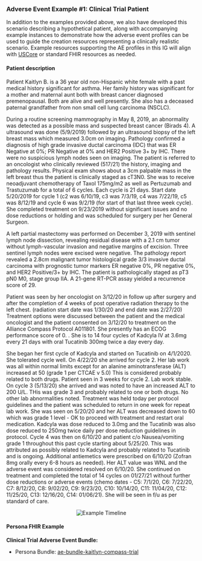 ### Adverse Event Example #1: Clinical Trial Patient


In addition to the examples provided above, we also have developed this scenario describing a hypothetical patient, along with accompanying example instances to demonstrate how the adverse event profiles can be used to guide the creation resources representing a clinically realistic scenario. Example resources supporting the AE profiles in this IG will align with [USCore](http://hl7.org/fhir/us/core/index.html) or standard FHIR resources as needed.

#### Patient description

Patient Kaitlyn B. is a 36 year old non-Hispanic white female with a past medical history significant for asthma. Her family history was significant for a mother and maternal aunt both with breast cancer diagnosed premenopausal.  Both are alive and well presently.  She also has a deceased paternal grandfather from non small cell lung carcinoma (NSCLC).

During a routine screening mammography in May 8, 2019, an abnormality was detected as a possible mass and suspected breast cancer (Birads 4). A ultrasound was done (5/9/2019) followed by an ultrasound biopsy of the left breast mass which measured 3.0cm on imaging.  Pathology confirmed a diagnosis of high grade invasive ductal carcinoma (IDC) that was ER Negative at 0%; PR Negative at 0% and HER2 Positive 3+ by IHC. There were no suspicious lymph nodes seen on imaging.  The patient is referred to an oncologist who clinically reviewed (517/21) the history, imaging and pathology results.  Physical exam shows about a 3cm palpable mass in the left breast thus the patient is clinically staged as cT3N0.  She was to receive neoadjuvant chemotherapy of Taxol 175mg/m2 as well as Pertuzumab and Trastuzumab for a total of 6 cycles.  Each cycle is 21 days.  Start date 5/20/2019 for cycle 1 (c2 was 6/10/19, c3 was 7/3/19, c4 was 7/22/19, c5 was 8/12/19 and cycle 6 was  9/2/19 (for start of that last three week cycle). She completed treatment on 9/23/2019 without significant issues and no dose reductions or holding and was scheduled for surgery per her General Surgeon. 

A left partial mastectomy was performed on December 3, 2019 with sentinel lymph node dissection, revealing residual disease with a 2.1 cm tumor without lymph-vascular invasion and negative margins of excision. Three sentinel lymph nodes were excised were negative. The pathology report  revealed a 2.8cm malignant tumor histological grade 3/3  invasive ductal carcinoma with prognostic tumor markers ER negative 0%, PR negative 0%, and HER2 Positive/3+ by IHC. The patient is pathologically staged as pT3 pN0 M0, stage group IIA. A 21-gene RT-PCR assay yielded a recurrence score of 29.

Patient was seen by her oncologist on 3/12/20 in follow up after surgery and after the completion of 4 weeks of post operative radiation therapy to the left chest.  (radiation start date was 1/30/20 and end date was 2/27/20) Treatment options were discussed between the patient and the medical oncologist and the patient consented on 3/12/20 to treatment on the Alliance Compass Protocol A011801.  She presently has an ECOG performance score of 0. . She is to 14 four cycles of Kadcyla IV at 3.6mg every 21 days with oral Tucatinib 300mg twice a day every day. 

She began her first cycle of Kadcyla and started on Tucatinib on 4/1/2020.  She tolerated cycle well.  On 4/22/20 she arrived for cycle 2.  Her lab work was all within normal limits except for an alanine aminotransferase (ALT) increased at 50 (grade 1 per CTCAE v 5.0)  This is considered probably related to both drugs.  Patient seen in 3 weeks for cycle 2.  Lab work stable.  On cycle 3 (5/13/20) she arrived and was noted to have an increased ALT to 200 U/L. THis was grade 3 and probably related to one or both drugs. No other lab abnormalities noted.  Treatment was held today per protocol guidelines and the patient was scheduled to return in one week for repeat lab work. She was seen on 5/20/20 and her ALT was decreased down to 60 which was grade 1 level - OK to proceed with treatment and restart oral medication.  Kadcyla was dose reduced to 3.0mg and the Tucatinib was also dose reduced to 250mg twice daily per dose reduction guidelines in protocol.  Cycle 4 was then on 6/10/20 and patient c/o Nausea/vomiting grade 1 throughout this past cycle starting about 5/25/20.  This was attributed as possibly related to Kadcyla and probably related to Tucatinib and is ongoing.  Additional antiemetics were prescribed on 6/10/20 (Zofran 8mg orally every 6-8 hours as needed). Her ALT value was WNL and the adverse event was considered resolved on 6/10/20. She continued on treatment and completed the total of 14 cycles on 01/27/21 without further dose reductions or adverse events (chemo dates - C5: 7/1/20, C6: 7/22/20, C7: 8/12/20, C8: 9/02/20, C9: 9/23/20, C10:  10/14/20, C11:  11/04/20, C12: 11/25/20, C13: 12/16/20, C14: 01/06/21). She will be seen in f/u as per standard of care.   

<div style="text-align: center;">
<img src="AE-mCODE-ClinicalTrial-PersonaTimeline.svg" alt="Example Timeline" />
</div>

#### Persona FHIR Example

**Clinical Trial Adverse Event Bundle:**
* Persona Bundle: [ae-bundle-kaitlyn-compass-trial](Bundle-ae-bundle-kaitlyn-compass-trial.html)
